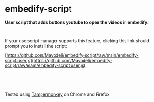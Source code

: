 # embedify-script

**User script that adds buttons youtube to open the videos in embedify.**

<br />

If your userscript manager supports this feature, clicking this link should prompt you to install the script:

[https://github.com/Mavodeli/embedify-script/raw/main/embedify-script.user.js](https://github.com/Mavodeli/embedify-script/raw/main/embedify-script.user.js)

<br />
<br />
<br />

Tested using [Tampermonkey](https://tampermonkey.net) on Chrome and Firefox
